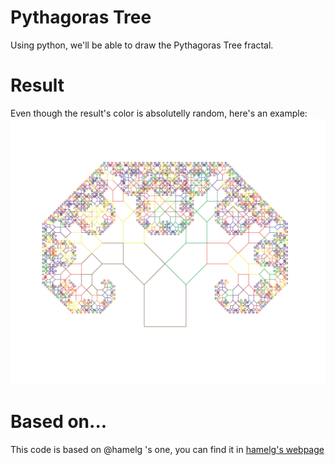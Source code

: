 Pythagoras Tree
=============

Using python, we'll be able to draw the Pythagoras Tree fractal.

Result
=============

Even though the result's color is absolutelly random, here's an example:
![Pythagoras Tree](https://raw.githubusercontent.com/BlueFRJ/PythagorasTree/master/fractal.png "Example Tree")

Based on...
=============

This code is based on @hamelg 's one, you can find it in [hamelg's webpage](http://hamelg.blogspot.com.es/2014/06/pythagoras-tree-fractal-in-python.html)
